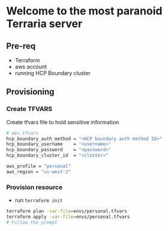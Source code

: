 # Welcome to the most paranoid Terraria server


## Pre-req
- Terraform
- aws account
- running HCP Boundary cluster
## Provisioning 

### Create TFVARS

Create tfvars file to hold sensitive information

```bash
# dev.tfvars
hcp_boundary_auth_method = "<HCP boundary auth method ID>"
hcp_boundary_username    = "<username>"
hcp_boundary_password    = "<password>"
hcp_boundary_cluster_id  = "<cluster>"

aws_profile = "personal"
aws_region = "us-west-2"
```

### Provision resource

- run `terraform init`


```bash
terraform plan -var-file=envs/personal.tfvars
terraform apply -var-file=envs/personal.tfvars
# Follow the prompt
```



